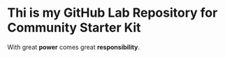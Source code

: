 # Thi is my GitHub Lab Repository for Community Starter Kit

With great **power** comes great **responsibility**.

